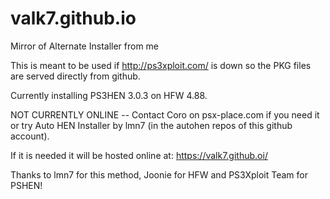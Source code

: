 # valk7.github.io
Mirror of Alternate Installer from me

This is meant to be used if http://ps3xploit.com/ is down so the PKG files are served directly from github.

Currently installing PS3HEN 3.0.3 on HFW 4.88.

NOT CURRENTLY ONLINE -- Contact Coro on psx-place.com if you need it or try Auto HEN Installer by lmn7 (in the autohen repos of this github account).

If it is needed it will be hosted online at: https://valk7.github.oi/

Thanks to lmn7 for this method, Joonie for HFW and PS3Xploit Team for PSHEN!
